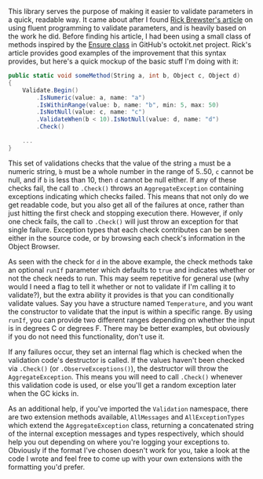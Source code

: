 This library serves the purpose of making it easier to validate parameters in a quick, readable way. It came about after I found [Rick Brewster's article][1] on using fluent programming to validate parameters, and is heavily based on the work he did. Before finding his article, I had been using a small class of methods inspired by the [Ensure class][2] in GitHub's octokit.net project. Rick's article provides good examples of the improvement that this syntax provides, but here's a quick mockup of the basic stuff I'm doing with it:


```C#
public static void someMethod(String a, int b, Object c, Object d)
{
    Validate.Begin()
        .IsNumeric(value: a, name: "a")
        .IsWithinRange(value: b, name: "b", min: 5, max: 50)
        .IsNotNull(value: c, name: "c")
        .ValidateWhen(b < 10).IsNotNull(value: d, name: "d")
        .Check()

    ...
}
```

This set of validations checks that the value of the string `a` must be a numeric string, `b` must be a whole number in the range of 5..50, `c` cannot be null, and if `b` is less than 10, then `d` cannot be null either. If any of these checks fail, the call to `.Check()` throws an `AggregateException` containing exceptions indicating which checks failed. This means that not only do we get readable code, but you also get all of the failures at once, rather than just hitting the first check and stopping execution there. However, if only one check fails, the call to `.Check()` will just throw an exception for that single failure. Exception types that each check contributes can be seen either in the source code, or by browsing each check's information in the Object Browser.

As seen with the check for `d` in the above example, the check methods take an optional `runIf` parameter which defaults to `true` and indicates whether or not the check needs to run. This may seem repetitive for general use (why would I need a flag to tell it whether or not to validate if I'm calling it to validate?), but the extra ability it provides is that you can conditionally validate values. Say you have a structure named `Temperature`, and you want the constructor to validate that the input is within a specific range. By using `runIf`, you can provide two different ranges depending on whether the input is in degrees C or degrees F. There may be better examples, but obviously if you do not need this functionality, don't use it.

If any failures occur, they set an internal flag which is checked when the validation code's destructor is called. If the values haven't been checked via `.Check()` (or `.ObserveExceptions()`), the destructor will throw the `AggregateException`. This means you will need to call `.Check()` whenever this validation code is used, or else you'll get a random exception later when the GC kicks in.

As an additional help, if you've imported the `Validation` namespace, there are two extension methods available, `AllMessages` and `AllExceptionTypes` which extend the `AggregateException` class, returning a concatenated string of the internal exception messages and types respectively, which should help you out depending on where you're logging your exceptions to. Obviously if the format I've chosen doesn't work for you, take a look at the code I wrote and feel free to come up with your own extensions with the formatting you'd prefer.

[1]: http://blog.getpaint.net/2008/12/06/a-fluent-approach-to-c-parameter-validation/
[2]: https://github.com/octokit/octokit.net/blob/master/Octokit/Helpers/Ensure.cs
